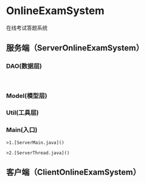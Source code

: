 # OnlineExamSystem
在线考试答题系统

## 服务端（ServerOnlineExamSystem）

  ### DAO(数据层)
     
  ### Model(模型层)
     
  ### Util(工具层)
     
  ### Main(入口)
     
    >1.[ServerMain.java]()
          
    >2.[ServerThread.java]()

## 客户端（ClientOnlineExamSystem）

